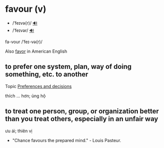 # favour (v)

- /ˈfeɪvə(r)/ [🔊](https://www.oxfordlearnersdictionaries.com/media/english/uk_pron/f/fav/favou/favour__gb_1.mp3)
- /ˈfeɪvər/ [🔊](https://www.oxfordlearnersdictionaries.com/media/english/us_pron/f/fav/favou/favour__us_2.mp3)

fa-vour /ˈfeɪ-və(r)/

Also [favor]() in American English

## to prefer one system, plan, way of doing something, etc. to another

Topic [Preferences and decisions](../topics/preferences-and-decisions.md#preferences--decisions)

thích ... hơn; ủng hộ

## to treat one person, group, or organization better than you treat others, especially in an unfair way

ưu ái; thiên vị

- "Chance favours the prepared mind." - Louis Pasteur.